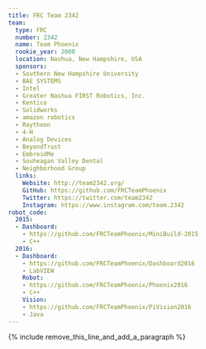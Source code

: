```yaml
---
title: FRC Team 2342
team:
  type: FRC
  number: 2342
  name: Team Phoenix
  rookie_year: 2008
  location: Nashua, New Hampshire, USA
  sponsors:
  - Southern New Hampshire University
  - BAE SYSTEMS
  - Intel
  - Greater Nashua FIRST Robotics, Inc.
  - Kentico
  - Solidworks
  - amazon robotics
  - Raytheon
  - 4-H
  - Analog Devices
  - BeyondTrust
  - EmbroidMe
  - Souheagan Valley Dental
  - Neighborhood Group
  links:
    Website: http://team2342.org/
    GitHub: https://github.com/FRCTeamPhoenix
    Twitter: https://twitter.com/team2342
    Instagram: https://www.instagram.com/team.2342
robot_code:
  2015:
  - Dashboard:
    - https://github.com/FRCTeamPhoenix/MiniBuild-2015
    - C++
  2016:
  - Dashboard:
    - https://github.com/FRCTeamPhoenix/Dashboard2016
    - LabVIEW
    Robot:
    - https://github.com/FRCTeamPhoenix/Phoenix2016
    - C++
    Vision:
    - https://github.com/FRCTeamPhoenix/PiVision2016
    - Java
---
```


{% include remove_this_line_and_add_a_paragraph %}